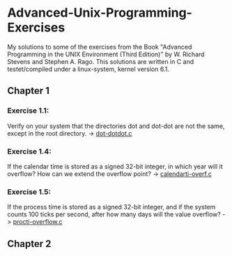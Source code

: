# Advanced-Unix-Programming-Exercises
My solutions to some of the exercises from the Book "Advanced Programming in the UNIX Environment (Third Edition)" by W. Richard Stevens and Stephen A. Rago. This solutions are written in C and testet/compiled under a linux-system, kernel version 
6.1.

## Chapter 1
### Exercise 1.1:
Verify on your system that the directories dot and dot-dot are not the same, except in the root directory. -> [dot-dotdot.c](dot-dotdot.c)

### Exercise 1.4:
If the calendar time is stored as a signed 32-bit integer, in which year will it overflow? How can we extend the overflow point? -> [calendarti-overf.c](calendarti-overf.c)

### Exercise 1.5:
If the process time is stored as a signed 32-bit integer, and if the system counts 100 ticks per second, after how many days will the value overflow? -> [procti-overflow.c](procti-overflow.c)

## Chapter 2

